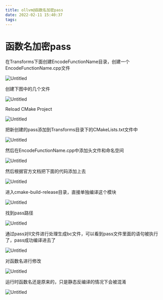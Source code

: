 ```yaml
---
title: ollvm@函数名加密pass
date: 2022-02-11 15:40:37
tags:
---
```

# 函数名加密pass

在Transforms下面创建EncodeFunctionName目录，创建一个EncodeFunctionName.cpp文件 

![Untitled](https://gitee.com/tutucoo/images/raw/master/uPic/20220211iOaOmt.png)

创建下图中的几个文件

![Untitled](https://gitee.com/tutucoo/images/raw/master/uPic/20220211IaLr3T.png)

Reload CMake Project

![Untitled](https://gitee.com/tutucoo/images/raw/master/uPic/20220211OiWHES.png)

把新创建的pass添加到Transforms目录下的CMakeLists.txt文件中

![Untitled](https://gitee.com/tutucoo/images/raw/master/uPic/20220211gBp2w7.png)

然后在EncodeFunctionName.cpp中添加头文件和命名空间

![Untitled](https://gitee.com/tutucoo/images/raw/master/uPic/20220211uj4gYq.png)

然后根据官方文档把下面的代码添加上去

![Untitled](https://gitee.com/tutucoo/images/raw/master/uPic/20220211pyGKbU.png)

进入cmake-build-release目录，直接单独编译这个模块 

![Untitled](https://gitee.com/tutucoo/images/raw/master/uPic/20220211O3gnpL.png)

找到pass路径

![Untitled](https://gitee.com/tutucoo/images/raw/master/uPic/20220211HdJCgu.png)

通过pass对ll文件进行处理生成bc文件，可以看到pass文件里面的语句被执行了，pass成功编译进去了 

![Untitled](https://gitee.com/tutucoo/images/raw/master/uPic/20220211zyNbSL.png)

对函数名进行修改

![Untitled](https://gitee.com/tutucoo/images/raw/master/uPic/20220211i027Xc.png)

运行时函数名还是原来的，只是静态反编译的情况下会被混淆

![Untitled](https://gitee.com/tutucoo/images/raw/master/uPic/20220211fHCuPS.png)